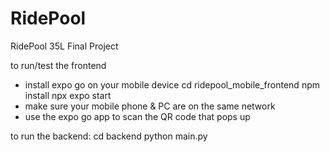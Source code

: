 # RidePool
 RidePool 35L Final Project

 to run/test the frontend
 - install expo go on your mobile device
 cd ridepool_mobile_frontend
 npm install
 npx expo start
 - make sure your mobile phone & PC are on the same network
 - use the expo go app to scan the QR code that pops up

 to run the backend: 
 cd backend
 python main.py
